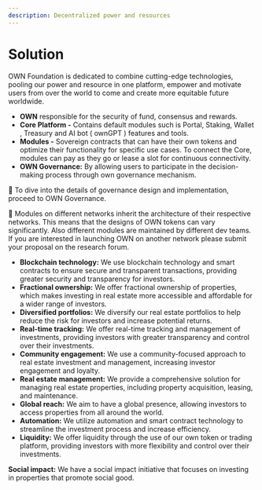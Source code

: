 ```yaml
---
description: Decentralized power and resources
---
```


# Solution

OWN Foundation is dedicated to combine cutting-edge technologies, pooling our power and resource in one platform, empower and motivate users from over the world to come and create more equitable future worldwide.

* **OWN** responsible for the security of fund, consensus and rewards.
* **Core Platform -** Contains default modules such is Portal, Staking, Wallet , Treasury and AI bot ( ownGPT ) features and tools.
* **Modules -** Sovereign contracts that can have their own tokens and optimize their functionality for specific use cases. To connect the Core, modules can pay as they go or lease a slot for continuous connectivity.
* **OWN Governance:** By allowing users to participate in the decision-making process through own governance mechanism.

📝 To dive into the details of governance design and implementation, proceed to OWN Governance.

📝 Modules on different networks inherit the architecture of their respective networks. This means that the designs of OWN tokens can vary significantly. Also different modules are maintained by different dev teams. If you are interested in launching OWN on another network please submit your proposal on the research forum.

* **Blockchain technology:** We use blockchain technology and smart contracts to ensure secure and transparent transactions, providing greater security and transparency for investors.
* **Fractional ownership:** We offer fractional ownership of properties, which makes investing in real estate more accessible and affordable for a wider range of investors.&#x20;
* **Diversified portfolios:** We diversify our real estate portfolios to help reduce the risk for investors and increase potential returns.&#x20;
* **Real-time tracking:** We offer real-time tracking and management of investments, providing investors with greater transparency and control over their investments.&#x20;
* **Community engagement:** We use a community-focused approach to real estate investment and management, increasing investor engagement and loyalty.
* **Real estate management:** We provide a comprehensive solution for managing real estate properties, including property acquisition, leasing, and maintenance.&#x20;
* **Global reach:** We aim to have a global presence, allowing investors to access properties from all around the world.
* **Automation:** We utilize automation and smart contract technology to streamline the investment process and increase efficiency.&#x20;
* **Liquidity:** We offer liquidity through the use of our own token or trading platform, providing investors with more flexibility and control over their investments.&#x20;

**Social impact:** We have a social impact initiative that focuses on investing in properties that promote social good.
